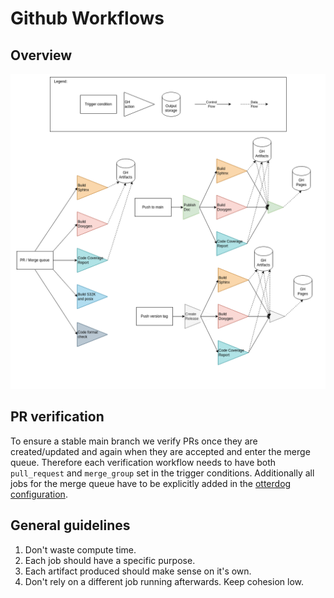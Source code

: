 # Github Workflows

## Overview

![gh_actions.drawio.png](gh_actions.drawio.png)

## PR verification

To ensure a stable main branch we verify PRs once they are created/updated and again when they are accepted and enter the merge queue. Therefore each verification workflow needs to have both ``pull_request`` and ``merge_group`` set in the trigger conditions.
Additionally all jobs for the merge queue have to be explicitly added in the [otterdog configuration](https://github.com/eclipse-openbsw/.eclipsefdn/blob/main/otterdog/eclipse-openbsw.jsonnet).

## General guidelines

1. Don't waste compute time.
2. Each job should have a specific purpose.
3. Each artifact produced should make sense on it's own.
4. Don't rely on a different job running afterwards. Keep cohesion low.
